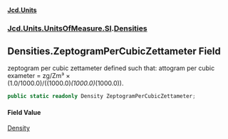 #### [Jcd.Units](index.md 'index')
### [Jcd.Units.UnitsOfMeasure.SI](Jcd.Units.UnitsOfMeasure.SI.md 'Jcd.Units.UnitsOfMeasure.SI').[Densities](Densities.md 'Jcd.Units.UnitsOfMeasure.SI.Densities')

## Densities.ZeptogramPerCubicZettameter Field

zeptogram per cubic zettameter defined such that: attogram per cubic exameter = zg/Zm³ ×  
(1.0/1000.0)/((1000.0)*(1000.0)*(1000.0)).

```csharp
public static readonly Density ZeptogramPerCubicZettameter;
```

#### Field Value
[Density](Density.md 'Jcd.Units.UnitTypes.Density')